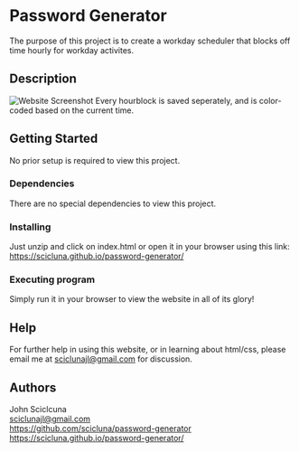 # Password Generator

The purpose of this project is to create a workday scheduler that blocks off time hourly for workday activites.

## Description

![Website Screenshot](./assets/Screenshot%202022-12-11%20115421.png)
Every hourblock is saved seperately, and is color-coded based on the current time.

## Getting Started

No prior setup is required to view this project.

### Dependencies

There are no special dependencies to view this project.

### Installing

Just unzip and click on index.html or open it in your browser using this link: https://scicluna.github.io/password-generator/

### Executing program

Simply run it in your browser to view the website in all of its glory!

## Help

For further help in using this website, or in learning about html/css, please email me at sciclunajl@gmail.com for discussion.

## Authors

John Sciclcuna  
sciclunajl@gmail.com  
https://github.com/scicluna/password-generator  
https://scicluna.github.io/password-generator/
